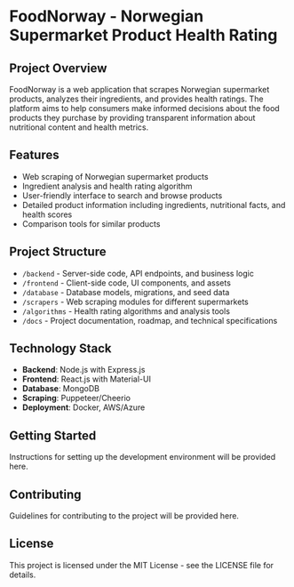 # FoodNorway - Norwegian Supermarket Product Health Rating

## Project Overview
FoodNorway is a web application that scrapes Norwegian supermarket products, analyzes their ingredients, and provides health ratings. The platform aims to help consumers make informed decisions about the food products they purchase by providing transparent information about nutritional content and health metrics.

## Features
- Web scraping of Norwegian supermarket products
- Ingredient analysis and health rating algorithm
- User-friendly interface to search and browse products
- Detailed product information including ingredients, nutritional facts, and health scores
- Comparison tools for similar products

## Project Structure
- `/backend` - Server-side code, API endpoints, and business logic
- `/frontend` - Client-side code, UI components, and assets
- `/database` - Database models, migrations, and seed data
- `/scrapers` - Web scraping modules for different supermarkets
- `/algorithms` - Health rating algorithms and analysis tools
- `/docs` - Project documentation, roadmap, and technical specifications

## Technology Stack
- **Backend**: Node.js with Express.js
- **Frontend**: React.js with Material-UI
- **Database**: MongoDB
- **Scraping**: Puppeteer/Cheerio
- **Deployment**: Docker, AWS/Azure

## Getting Started
Instructions for setting up the development environment will be provided here.

## Contributing
Guidelines for contributing to the project will be provided here.

## License
This project is licensed under the MIT License - see the LICENSE file for details.